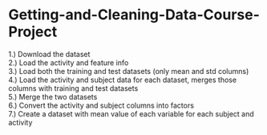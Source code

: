 # Getting-and-Cleaning-Data-Course-Project

1.) Download the dataset<br />
2.) Load the activity and feature info<br />
3.) Load both the training and test datasets (only mean and std columns)<br />
4.) Load the activity and subject data for each dataset, merges those columns with training and test datasets<br />
5.) Merge the two datasets<br />
6.) Convert the activity and subject columns into factors<br />
7.) Create a dataset with mean value of each variable for each subject and activity<br />
